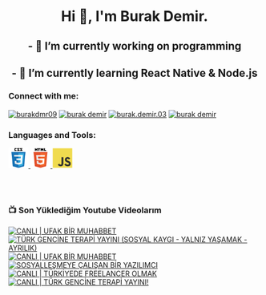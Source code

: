 <h1 align="center">Hi 👋, I'm Burak Demir.</h1>
<h2 align="center">- 🔭 I’m currently working on programming</h2>
<h2 align="center">- 🌱 I’m currently learning React Native & Node.js</h2>

<h3 align="left">Connect with me:</h3>
<p align="left">
<a href="https://twitter.com/burakdmr09" target="blank"><img align="center" src="https://raw.githubusercontent.com/rahuldkjain/github-profile-readme-generator/master/src/images/icons/Social/twitter.svg" alt="burakdmr09" height="30" width="40" /></a>
<a href="https://linkedin.com/in/burak-demir-8a5410189/" target="blank"><img align="center" src="https://raw.githubusercontent.com/rahuldkjain/github-profile-readme-generator/master/src/images/icons/Social/linked-in-alt.svg" alt="burak demir" height="30" width="40" /></a>
<a href="https://www.instagram.com/burakdmr.dev/" target="blank"><img align="center" src="https://raw.githubusercontent.com/rahuldkjain/github-profile-readme-generator/master/src/images/icons/Social/instagram.svg" alt="burak.demir.03" height="30" width="40" /></a>
<a href="https://www.youtube.com/channel/UCDdNshkQY13SfUZh4JgkcQg" target="blank"><img align="center" src="https://raw.githubusercontent.com/rahuldkjain/github-profile-readme-generator/master/src/images/icons/Social/youtube.svg" alt="burak demir" height="30" width="40" /></a>
</p>

<h3 align="left">Languages and Tools:</h3>
<p align="left"> <a href="https://www.w3schools.com/css/" target="_blank"> <img src="https://raw.githubusercontent.com/devicons/devicon/master/icons/css3/css3-original-wordmark.svg" alt="css3" width="40" height="40"/> </a> <a href="https://www.w3.org/html/" target="_blank"> <img src="https://raw.githubusercontent.com/devicons/devicon/master/icons/html5/html5-original-wordmark.svg" alt="html5" width="40" height="40"/> </a> <a href="https://developer.mozilla.org/en-US/docs/Web/JavaScript" target="_blank"> <img src="https://raw.githubusercontent.com/devicons/devicon/master/icons/javascript/javascript-original.svg" alt="javascript" width="40" height="40"/> </a> </p>
<br />

#

### 📺 Son Yüklediğim Youtube Videolarım

<!-- BEGIN YOUTUBE-CARDS -->
[![CANLI | UFAK BİR MUHABBET](https://ytcards.demolab.com/?id=K4bVdRJ8wps&title=CANLI+%7C+UFAK+B%C4%B0R+MUHABBET&lang=en&timestamp=1702074102&background_color=%230d1117&title_color=%23ffffff&stats_color=%23dedede&max_title_lines=1&width=250&border_radius=5 "CANLI | UFAK BİR MUHABBET")](https://www.youtube.com/watch?v=K4bVdRJ8wps)
[![TÜRK GENCİNE TERAPİ YAYINI (SOSYAL KAYGI - YALNIZ YAŞAMAK - AYRILIK)](https://ytcards.demolab.com/?id=fDrt8GQKnMA&title=T%C3%9CRK+GENC%C4%B0NE+TERAP%C4%B0+YAYINI+%28SOSYAL+KAYGI+-+YALNIZ+YA%C5%9EAMAK+-+AYRILIK%29&lang=en&timestamp=1701467594&background_color=%230d1117&title_color=%23ffffff&stats_color=%23dedede&max_title_lines=1&width=250&border_radius=5 "TÜRK GENCİNE TERAPİ YAYINI (SOSYAL KAYGI - YALNIZ YAŞAMAK - AYRILIK)")](https://www.youtube.com/watch?v=fDrt8GQKnMA)
[![CANLI | UFAK BİR MUHABBET](https://ytcards.demolab.com/?id=4eygDQUiFcs&title=CANLI+%7C+UFAK+B%C4%B0R+MUHABBET&lang=en&timestamp=1701069141&background_color=%230d1117&title_color=%23ffffff&stats_color=%23dedede&max_title_lines=1&width=250&border_radius=5 "CANLI | UFAK BİR MUHABBET")](https://www.youtube.com/watch?v=4eygDQUiFcs)
[![SOSYALLEŞMEYE ÇALIŞAN BİR YAZILIMCI](https://ytcards.demolab.com/?id=i_tER9xIba0&title=SOSYALLE%C5%9EMEYE+%C3%87ALI%C5%9EAN+B%C4%B0R+YAZILIMCI&lang=en&timestamp=1700748035&background_color=%230d1117&title_color=%23ffffff&stats_color=%23dedede&max_title_lines=1&width=250&border_radius=5 "SOSYALLEŞMEYE ÇALIŞAN BİR YAZILIMCI")](https://www.youtube.com/watch?v=i_tER9xIba0)
[![CANLI | TÜRKİYEDE FREELANCER OLMAK](https://ytcards.demolab.com/?id=TEVIRNWqlHQ&title=CANLI+%7C+T%C3%9CRK%C4%B0YEDE+FREELANCER+OLMAK&lang=en&timestamp=1700424050&background_color=%230d1117&title_color=%23ffffff&stats_color=%23dedede&max_title_lines=1&width=250&border_radius=5 "CANLI | TÜRKİYEDE FREELANCER OLMAK")](https://www.youtube.com/watch?v=TEVIRNWqlHQ)
[![CANLI | TÜRK GENCİNE TERAPİ YAYINI!](https://ytcards.demolab.com/?id=sMck1cLc2qw&title=CANLI+%7C+T%C3%9CRK+GENC%C4%B0NE+TERAP%C4%B0+YAYINI%21&lang=en&timestamp=1699566453&background_color=%230d1117&title_color=%23ffffff&stats_color=%23dedede&max_title_lines=1&width=250&border_radius=5 "CANLI | TÜRK GENCİNE TERAPİ YAYINI!")](https://www.youtube.com/watch?v=sMck1cLc2qw)
<!-- END YOUTUBE-CARDS -->

<!--
**burakndmr/burakndmr** is a ✨ _special_ ✨ repository because its `README.md` (this file) appears on your GitHub profile.

Here are some ideas to get you started:


- 🌱 I’m currently learning ...
- 👯 I’m looking to collaborate on ...
- 🤔 I’m looking for help with ...
- 💬 Ask me about ...
- 📫 How to reach me: ...
- 😄 Pronouns: ...
- ⚡ Fun fact: ...
-->
